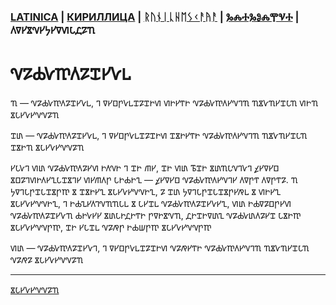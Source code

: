 ### [LATINICA](../Latn/Nablyudatelj.md) | [КИРИЛЛИЦА](../Cyrl/Наблюдатель.md) | [ᚱᚢᚾᛁᚳᚺᛖᛊᚲᚨᚤᚨ](../Runr/ᚾᚨᛒᛚᚤᚢᛞᚨᛏᛖᛚᛃ.md) | [ⰃⰎⰀⰃⰑⰎⰉⰜⰀ](../Glag/Ⱀⰰⰱⰾⱓⰴⰰⱅⰵⰾⱐ.md) | 𐍓𐍠𐍔𐍮𐍝𐍔𐍟𐍔𐍠𐍜𐍡𐍚𐍐𐍴

#  𐍝𐍐𐍑𐍛𐍳𐍓𐍐𐍢𐍔𐍛𐍰

𐍴 — 𐍝𐍐𐍑𐍛𐍳𐍓𐍐𐍢𐍔𐍛𐍰, 𐍙 𐍠𐍔𐍗𐍣𐍛𐍰𐍢𐍐𐍢𐍞𐍜 𐍜𐍞𐍔𐍒𐍞 𐍝𐍐𐍑𐍛𐍳𐍓𐍔𐍝𐍙𐍴 𐍴𐍮𐍛𐍴𐍔𐍢𐍡𐍴 𐍜𐍞𐍴 𐍮𐍡𐍔𐍛𐍔𐍝𐍝𐍐𐍴

𐍢𐍨 — 𐍝𐍐𐍑𐍛𐍳𐍓𐍐𐍢𐍔𐍛𐍰, 𐍙 𐍠𐍔𐍗𐍣𐍛𐍰𐍢𐍐𐍢𐍞𐍜 𐍢𐍮𐍞𐍔𐍒𐍞 𐍝𐍐𐍑𐍛𐍳𐍓𐍔𐍝𐍙𐍴 𐍴𐍮𐍛𐍴𐍔𐍢𐍡𐍴 𐍢𐍮𐍞𐍴 𐍮𐍡𐍔𐍛𐍔𐍝𐍝𐍐𐍴

𐍔𐍡𐍛𐍙 𐍜𐍨 𐍝𐍐𐍑𐍛𐍳𐍓𐍐𐍔𐍜 𐍞𐍓𐍝𐍞 𐍙 𐍢𐍞 𐍕𐍔, 𐍢𐍞 𐍜𐍨 𐍱𐍢𐍞 𐍮𐍨𐍴𐍡𐍝𐍙𐍛𐍙 𐍤𐍔𐍠𐍔𐍗 𐍮𐍗𐍐𐍙𐍜𐍞𐍓𐍔𐍧𐍡𐍢𐍮𐍙𐍔 𐍜𐍔𐍕𐍓𐍣 𐍡𐍞𐍑𐍞𐍧 — 𐍤𐍔𐍠𐍔𐍗 𐍝𐍐𐍑𐍛𐍳𐍓𐍔𐍝𐍙𐍔 𐍓𐍠𐍣𐍒 𐍓𐍠𐍣𐍒𐍐. 𐍴 𐍟𐍠𐍙𐍡𐍣𐍢𐍡𐍢𐍮𐍣𐍳 𐍮 𐍢𐍮𐍞𐍔𐍧 𐍮𐍡𐍔𐍛𐍔𐍝𐍝𐍞𐍧, 𐍐 𐍢𐍨 𐍟𐍠𐍙𐍡𐍣𐍢𐍡𐍢𐍮𐍣𐍔𐍥𐍰 𐍮 𐍜𐍞𐍔𐍧 𐍮𐍡𐍔𐍛𐍔𐍝𐍝𐍞𐍧, 𐍙 𐍞𐍑𐍯𐍔𐍓𐍙𐍝𐍴𐍴𐍡𐍰 𐍮 𐍡𐍔𐍢𐍰 𐍝𐍐𐍑𐍛𐍳𐍓𐍐𐍢𐍔𐍛𐍔𐍧, 𐍜𐍨 𐍞𐍑𐍠𐍐𐍗𐍣𐍔𐍜 𐍝𐍐𐍑𐍛𐍳𐍓𐍐𐍢𐍔𐍛𐍴 𐍑𐍞𐍛𐍔𐍔 𐍮𐍨𐍡𐍞𐍚𐍞𐍒𐍞 𐍣𐍠𐍞𐍮𐍝𐍴, 𐍚𐍞𐍢𐍞𐍠𐍨𐍧 𐍝𐍐𐍑𐍛𐍨𐍓𐍐𐍔𐍢 𐍡𐍮𐍞𐍳 𐍮𐍡𐍔𐍛𐍔𐍝𐍝𐍣𐍳, 𐍢𐍞 𐍔𐍡𐍢𐍰 𐍝𐍐𐍥𐍣 𐍞𐍑𐍦𐍣𐍳 𐍮𐍡𐍔𐍛𐍔𐍝𐍝𐍣𐍳

𐍜𐍨 — 𐍝𐍐𐍑𐍛𐍳𐍓𐍐𐍢𐍔𐍛𐍙, 𐍙 𐍠𐍔𐍗𐍣𐍛𐍰𐍢𐍐𐍢𐍞𐍜 𐍝𐍐𐍥𐍔𐍒𐍞 𐍝𐍐𐍑𐍛𐍳𐍓𐍔𐍝𐍙𐍴 𐍴𐍮𐍛𐍴𐍔𐍢𐍡𐍴 𐍝𐍐𐍥𐍐 𐍮𐍡𐍔𐍛𐍔𐍝𐍝𐍐𐍴


___
[𐍮𐍡𐍔𐍛𐍔𐍝𐍝𐍐𐍴](𐍮𐍡𐍔𐍛𐍔𐍝𐍝𐍐𐍴.𐍜𐍓)
